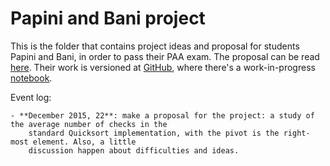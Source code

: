
# Papini and Bani project

This is the folder that contains project ideas and proposal for
students Papini and Bani, in order to pass their PAA exam.
The proposal can be read [here]. Their work is versioned at [GitHub],
where there's a work-in-progress [notebook].

Event log:

    - **December 2015, 22**: make a proposal for the project: a study of the average number of checks in the
        standard Quicksort implementation, with the pivot is the right-most element. Also, a little 
        discussion happen about difficulties and ideas.

[here]:http://nbviewer.jupyter.org/github/massimo-nocentini/PhD/blob/master/courses/paa/projects/papini-bani/Papini%20and%20Bani%27s%20PAA%20Project%20proposal.ipynb?flush_cache=true
[GitHub]:https://github.com/oddlord/progetto-paa
[notebook]:http://nbviewer.jupyter.org/github/oddlord/progetto-paa/blob/master/Progetto%20PAA.ipynb?flush_cache=true

